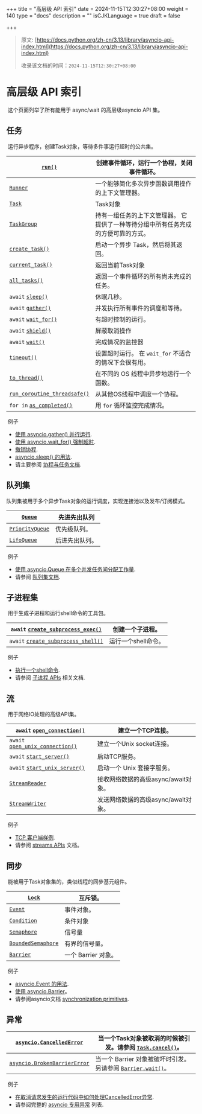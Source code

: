 +++
title = "高层级 API 索引"
date = 2024-11-15T12:30:27+08:00
weight = 140
type = "docs"
description = ""
isCJKLanguage = true
draft = false

+++

> 原文: [https://docs.python.org/zh-cn/3.13/library/asyncio-api-index.html](https://docs.python.org/zh-cn/3.13/library/asyncio-api-index.html)
>
> 收录该文档的时间：`2024-11-15T12:30:27+08:00`

# 高层级 API 索引

​	这个页面列举了所有能用于 async/wait 的高层级asyncio API 集。

## 任务

​	运行异步程序，创建Task对象，等待多件事运行超时的公共集。

| [`run()`](https://docs.python.org/zh-cn/3.13/library/asyncio-runner.html#asyncio.run) | 创建事件循环，运行一个协程，关闭事件循环。                   |
| ------------------------------------------------------------ | ------------------------------------------------------------ |
| [`Runner`](https://docs.python.org/zh-cn/3.13/library/asyncio-runner.html#asyncio.Runner) | 一个能够简化多次异步函数调用操作的上下文管理器。             |
| [`Task`](https://docs.python.org/zh-cn/3.13/library/asyncio-task.html#asyncio.Task) | Task对象                                                     |
| [`TaskGroup`](https://docs.python.org/zh-cn/3.13/library/asyncio-task.html#asyncio.TaskGroup) | 持有一组任务的上下文管理器。 它提供了一种等待分组中所有任务完成的方便可靠的方式。 |
| [`create_task()`](https://docs.python.org/zh-cn/3.13/library/asyncio-task.html#asyncio.create_task) | 启动一个异步 Task，然后将其返回。                            |
| [`current_task()`](https://docs.python.org/zh-cn/3.13/library/asyncio-task.html#asyncio.current_task) | 返回当前Task对象                                             |
| [`all_tasks()`](https://docs.python.org/zh-cn/3.13/library/asyncio-task.html#asyncio.all_tasks) | 返回一个事件循环的所有尚未完成的任务。                       |
| `await` [`sleep()`](https://docs.python.org/zh-cn/3.13/library/asyncio-task.html#asyncio.sleep) | 休眠几秒。                                                   |
| `await` [`gather()`](https://docs.python.org/zh-cn/3.13/library/asyncio-task.html#asyncio.gather) | 并发执行所有事件的调度和等待。                               |
| `await` [`wait_for()`](https://docs.python.org/zh-cn/3.13/library/asyncio-task.html#asyncio.wait_for) | 有超时控制的运行。                                           |
| `await` [`shield()`](https://docs.python.org/zh-cn/3.13/library/asyncio-task.html#asyncio.shield) | 屏蔽取消操作                                                 |
| `await` [`wait()`](https://docs.python.org/zh-cn/3.13/library/asyncio-task.html#asyncio.wait) | 完成情况的监控器                                             |
| [`timeout()`](https://docs.python.org/zh-cn/3.13/library/asyncio-task.html#asyncio.timeout) | 设置超时运行。 在 `wait_for` 不适合的情况下会很有用。        |
| [`to_thread()`](https://docs.python.org/zh-cn/3.13/library/asyncio-task.html#asyncio.to_thread) | 在不同的 OS 线程中异步地运行一个函数。                       |
| [`run_coroutine_threadsafe()`](https://docs.python.org/zh-cn/3.13/library/asyncio-task.html#asyncio.run_coroutine_threadsafe) | 从其他OS线程中调度一个协程。                                 |
| `for in` [`as_completed()`](https://docs.python.org/zh-cn/3.13/library/asyncio-task.html#asyncio.as_completed) | 用 `for` 循环监控完成情况。                                  |

​	例子

- [使用 asyncio.gather() 并行运行](https://docs.python.org/zh-cn/3.13/library/asyncio-task.html#asyncio-example-gather).
- [使用 asyncio.wait_for() 强制超时](https://docs.python.org/zh-cn/3.13/library/asyncio-task.html#asyncio-example-waitfor).
- [撤销协程](https://docs.python.org/zh-cn/3.13/library/asyncio-task.html#asyncio-example-task-cancel).
- [asyncio.sleep() 的用法](https://docs.python.org/zh-cn/3.13/library/asyncio-task.html#asyncio-example-sleep).
- 请主要参阅 [协程与任务文档](https://docs.python.org/zh-cn/3.13/library/asyncio-task.html#coroutine).

## 队列集

​	队列集被用于多个异步Task对象的运行调度，实现连接池以及发布/订阅模式。

| [`Queue`](https://docs.python.org/zh-cn/3.13/library/asyncio-queue.html#asyncio.Queue) | 先进先出队列   |
| ------------------------------------------------------------ | -------------- |
| [`PriorityQueue`](https://docs.python.org/zh-cn/3.13/library/asyncio-queue.html#asyncio.PriorityQueue) | 优先级队列。   |
| [`LifoQueue`](https://docs.python.org/zh-cn/3.13/library/asyncio-queue.html#asyncio.LifoQueue) | 后进先出队列。 |

​	例子

- [使用 asyncio.Queue 在多个并发任务间分配工作量](https://docs.python.org/zh-cn/3.13/library/asyncio-queue.html#asyncio-example-queue-dist).
- 请参阅 [队列集文档](https://docs.python.org/zh-cn/3.13/library/asyncio-queue.html#asyncio-queues).

## 子进程集

​	用于生成子进程和运行shell命令的工具包。

| `await` [`create_subprocess_exec()`](https://docs.python.org/zh-cn/3.13/library/asyncio-subprocess.html#asyncio.create_subprocess_exec) | 创建一个子进程。    |
| ------------------------------------------------------------ | ------------------- |
| `await` [`create_subprocess_shell()`](https://docs.python.org/zh-cn/3.13/library/asyncio-subprocess.html#asyncio.create_subprocess_shell) | 运行一个shell命令。 |

​	例子

- [执行一个shell命令](https://docs.python.org/zh-cn/3.13/library/asyncio-subprocess.html#asyncio-example-subprocess-shell).
- 请参阅 [子进程 APIs](https://docs.python.org/zh-cn/3.13/library/asyncio-subprocess.html#asyncio-subprocess) 相关文档.

## 流

​	用于网络IO处理的高级API集。

| `await` [`open_connection()`](https://docs.python.org/zh-cn/3.13/library/asyncio-stream.html#asyncio.open_connection) | 建立一个TCP连接。                   |
| ------------------------------------------------------------ | ----------------------------------- |
| `await` [`open_unix_connection()`](https://docs.python.org/zh-cn/3.13/library/asyncio-stream.html#asyncio.open_unix_connection) | 建立一个Unix socket连接。           |
| `await` [`start_server()`](https://docs.python.org/zh-cn/3.13/library/asyncio-stream.html#asyncio.start_server) | 启动TCP服务。                       |
| `await` [`start_unix_server()`](https://docs.python.org/zh-cn/3.13/library/asyncio-stream.html#asyncio.start_unix_server) | 启动一个 Unix 套接字服务。          |
| [`StreamReader`](https://docs.python.org/zh-cn/3.13/library/asyncio-stream.html#asyncio.StreamReader) | 接收网络数据的高级async/await对象。 |
| [`StreamWriter`](https://docs.python.org/zh-cn/3.13/library/asyncio-stream.html#asyncio.StreamWriter) | 发送网络数据的高级async/await对象。 |

​	例子

- [TCP 客户端样例](https://docs.python.org/zh-cn/3.13/library/asyncio-stream.html#asyncio-example-stream).
- 请参阅 [streams APIs](https://docs.python.org/zh-cn/3.13/library/asyncio-stream.html#asyncio-streams) 文档。

## 同步

​	能被用于Task对象集的，类似线程的同步基元组件。

| [`Lock`](https://docs.python.org/zh-cn/3.13/library/asyncio-sync.html#asyncio.Lock) | 互斥锁。            |
| ------------------------------------------------------------ | ------------------- |
| [`Event`](https://docs.python.org/zh-cn/3.13/library/asyncio-sync.html#asyncio.Event) | 事件对象。          |
| [`Condition`](https://docs.python.org/zh-cn/3.13/library/asyncio-sync.html#asyncio.Condition) | 条件对象            |
| [`Semaphore`](https://docs.python.org/zh-cn/3.13/library/asyncio-sync.html#asyncio.Semaphore) | 信号量              |
| [`BoundedSemaphore`](https://docs.python.org/zh-cn/3.13/library/asyncio-sync.html#asyncio.BoundedSemaphore) | 有界的信号量。      |
| [`Barrier`](https://docs.python.org/zh-cn/3.13/library/asyncio-sync.html#asyncio.Barrier) | 一个 Barrier 对象。 |

​	例子

- [asyncio.Event 的用法](https://docs.python.org/zh-cn/3.13/library/asyncio-sync.html#asyncio-example-sync-event).
- [使用 asyncio.Barrier](https://docs.python.org/zh-cn/3.13/library/asyncio-sync.html#asyncio-example-barrier)。
- 请参阅asyncio文档 [synchronization primitives](https://docs.python.org/zh-cn/3.13/library/asyncio-sync.html#asyncio-sync).

## 异常

| [`asyncio.CancelledError`](https://docs.python.org/zh-cn/3.13/library/asyncio-exceptions.html#asyncio.CancelledError) | 当一个Task对象被取消的时候被引发。请参阅 [`Task.cancel()`](https://docs.python.org/zh-cn/3.13/library/asyncio-task.html#asyncio.Task.cancel)。 |
| ------------------------------------------------------------ | ------------------------------------------------------------ |
| [`asyncio.BrokenBarrierError`](https://docs.python.org/zh-cn/3.13/library/asyncio-sync.html#asyncio.BrokenBarrierError) | 当一个 Barrier 对象被破坏时引发。 另请参阅 [`Barrier.wait()`](https://docs.python.org/zh-cn/3.13/library/asyncio-sync.html#asyncio.Barrier.wait)。 |

​	例子

- [在取消请求发生的运行代码中如何处理CancelledError异常](https://docs.python.org/zh-cn/3.13/library/asyncio-task.html#asyncio-example-task-cancel).
- 请参阅完整的 [asyncio 专用异常](https://docs.python.org/zh-cn/3.13/library/asyncio-exceptions.html#asyncio-exceptions) 列表.
